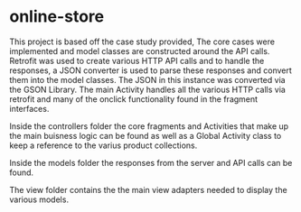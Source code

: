 # online-store

This project is based off the case study provided, The core cases were implemented and model classes are constructed around the API calls. 
Retrofit was used to create various HTTP API calls and to handle the responses, a JSON converter is used to parse these responses and convert them into the model classes. The JSON in this instance was converted via the GSON Library.
The main Activity handles all the various HTTP calls via retrofit and many of the onclick functionality found in the fragment interfaces.

Inside the controllers folder the core fragments and Activities that make up the main buisness logic can be found as well as a Global Activity class to keep a reference to the varius product collections. 

Inside the models folder the responses from the server and API calls can be found. 

The view folder contains the the main view adapters needed to display the various models. 
